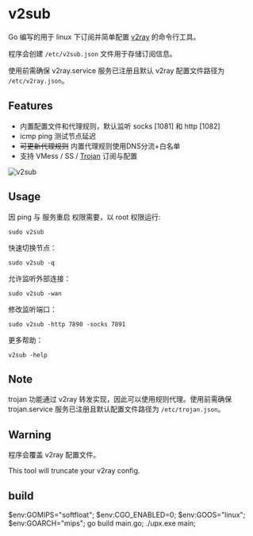 # v2sub

Go 编写的用于 linux 下订阅并简单配置 [v2ray](https://github.com/v2ray/v2ray-core) 的命令行工具。

程序会创建 `/etc/v2sub.json` 文件用于存储订阅信息。

使用前需确保 v2ray.service 服务已注册且默认 v2ray 配置文件路径为 `/etc/v2ray.json`。

## Features

+ 内置配置文件和代理规则，默认监听 socks \[1081\] 和 http \[1082\]
+ icmp ping 测试节点延迟
+ ~~可更新代理规则~~ 内置代理规则使用DNS分流+白名单
+ 支持 VMess / SS / [Trojan](https://github.com/trojan-gfw/trojan) 订阅与配置

![v2sub](https://github.com/arkrz/v2sub/raw/master/v2sub.png)

## Usage

因 ping 与 服务重启 权限需要，以 root 权限运行:

```shell
sudo v2sub
```

快速切换节点：

```shell
sudo v2sub -q
```

允许监听外部连接：

```shell
sudo v2sub -wan
```

修改监听端口：

```shell
sudo v2sub -http 7890 -socks 7891
```

更多帮助：

```shell script
v2sub -help
```

## Note

trojan 功能通过 v2ray 转发实现，因此可以使用规则代理。使用前需确保 trojan.service 服务已注册且默认配置文件路径为 `/etc/trojan.json`。

## Warning

程序会覆盖 v2ray 配置文件。

This tool will truncate your v2ray config.


## build 

$env:GOMIPS="softfloat";
$env:CGO_ENABLED=0;
$env:GOOS="linux";
$env:GOARCH="mips";
go build main.go;
./upx.exe main;